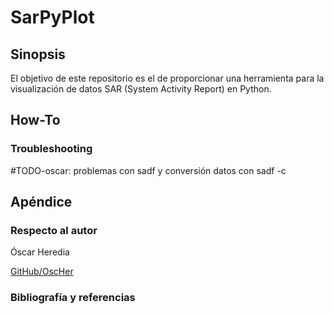 # SarPyPlot

## Sinopsis
El objetivo de este repositorio es el de proporcionar una herramienta para la visualización de datos SAR (System Activity Report) en Python.

## How-To

### Troubleshooting
\#TODO-oscar: problemas con sadf y conversión datos con sadf -c


## Apéndice

### Respecto al autor
Óscar Heredia

[GitHub/OscHer](https://github.com/OscHer)
### Bibliografía y referencias

